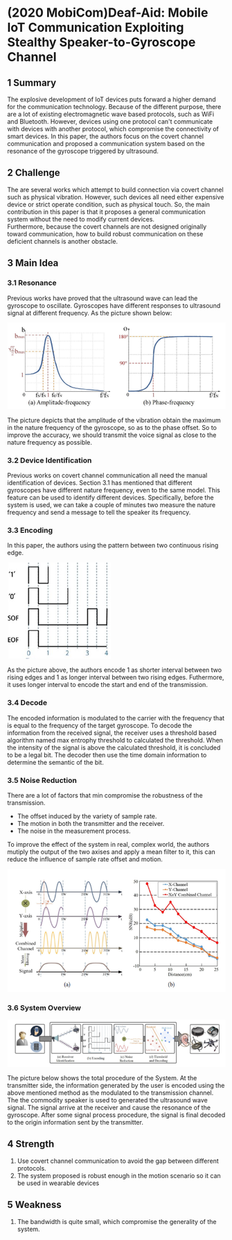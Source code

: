 # (2020 MobiCom)Deaf-Aid: Mobile IoT Communication Exploiting Stealthy Speaker-to-Gyroscope Channel

## 1 Summary
The explosive development of IoT devices puts forward a higher demand for the communication technology. Because of the different purpose, there are a lot of existing electromagnetic wave based protocols, such as WiFi and Bluetooth. However, devices using one protocol can't communicate with devices with another protocol, which compromise the connectivity of smart devices. In this paper, the authors focus on the covert channel communication and proposed a communication system based on the resonance of the gyroscope triggered by ultrasound.

## 2 Challenge
The are several works which attempt to build connection via covert channel such as physical vibration. However, such devices all need either expensive device or strict operate condition, such as physical touch. So, the main contribution in this paper is that it proposes a general communication system without the need to modify current devices.  
Furthermore, because the covert channels are not designed originally toward communication, how to build robust communication on these deficient channels is another obstacle.

## 3 Main Idea
### 3.1 Resonance
Previous works have proved that the ultrasound wave can lead the gyroscope to oscillate. Gyroscopes have different responses to ultrasound signal at different frequency. As the picture shown below:

![resonance](../images/wk10_reso.PNG)

The picture depicts that the amplitude of the vibration obtain the maximum in the nature frequency of the gyroscope, so as to the phase offset. So to improve the accuracy, we should transmit the voice signal as close to the nature frequency as possible.

### 3.2 Device Identification
Previous works on covert channel communication all need the manual identification of devices. Section 3.1 has mentioned that different gyroscopes have different nature frequency, even to the same model. This feature can be used to identify different devices. Specifically, before the system is used, we can take a couple of minutes two measure the nature frequency and send a message to tell the speaker its frequency.

### 3.3 Encoding
In this paper, the authors using the pattern between two continuous rising edge.

![encoding](../images/wk10_encoding.PNG)

As the picture above, the authors encode 1 as shorter interval between two rising edges and 1 as longer interval between two rising edges. Futhermore, it uses longer interval to encode the start and end of the transmission.

### 3.4 Decode

The encoded information is modulated to the carrier with the frequency that is equal to the frequency of the target gyroscope. To decode the information from the received signal, the receiver uses a threshold based algorithm named max entrophy threshold to calculated the threshold. When the intensity of the signal is above the calculated threshold, it is concluded to be a legal bit. The decoder then use the time domain information to determine the semantic of the bit.


### 3.5 Noise Reduction
There are a lot of factors that min compromise the robustness of the transmission.

* The offset induced by the variety of sample rate.
* The motion in both the transmitter and the receiver.
* The noise in the measurement process.

To improve the effect of the system in real, complex world, the authors mutiply the output of the two axises and apply a mean filter to it, this can reduce the influence of sample rate offset and motion.

![noise reduction](../images/wk10_multiply.PNG)

### 3.6 System Overview

![overview](../images/wk10_overview.PNG)

The picture below shows the total procedure of the System. At the transmitter side, the information generated by the user is encoded using the above mentioned method as the modulated to the transmission channel. The the commodity speaker is used to generated the ultrasound wave signal. The signal arrive at the receiver and cause the resonance of the gyroscope. After some signal process procedure, the signal is final decoded to the origin information sent by the transmitter.

## 4 Strength

1. Use covert channel communication to avoid the gap between different protocols.
2. The system proposed is robust enough in the motion scenario so it can be used in wearable devices

## 5 Weakness
1. The bandwidth is quite small, which compromise the generality of the system.


